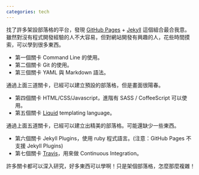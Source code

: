 ```yaml
---
categories: tech
---
```


找了許多架設部落格的平台，發現 [GitHub Pages](https://pages.github.com/) + [Jekyll](http://jekyllrb.com/) 這個組合最合我意。雖然對沒有程式開發經驗的人不大容易，但對網站開發有興趣的人，花些時間摸索，可以學到很多東西。

* 第一個關卡 Command Line 的使用。
* 第二個關卡 Git 的使用。
* 第三個關卡 YAML 與 Markdown 語法。

通過上面三道關卡，已經可以建立預設的部落格，但是畫面很陽春。

* 第四個關卡 HTML/CSS/Javascript，進階有 SASS / CoffeeScript 可以使用。
* 第五個關卡 [Liquid][Liquid wiki] templating language。

通過上面五道關卡，已經可以建立出精美的部落格。可能還缺少一些東西。

* 第六個關卡 Jekyll Plugins，使用 ruby 程式語言。(注意：GitHub Pages 不支援 Jekyll Plugins)
* 第七個關卡 [Travis][Travis site]，用來做 Continuous Integration。

許多關卡都可以深入研究，好多東西可以學啊！只是架個部落格，怎麼那麼複雜！

[Liquid wiki]: https://github.com/shopify/liquid/wiki/liquid-for-designers
[Travis site]: https://travis-ci.org/
